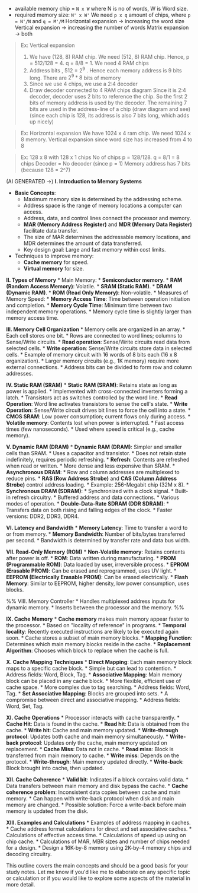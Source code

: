 - available memory chip = `N x W` where N is no of words, W is Word size.
- required memory size: `N' x W'`
We need `p x q` amount of chips, where `p = N'/N` and `q = M'/M`
Horizontal expansion -> increasing the word size
Vertical expansion -> increasing the number of words
Matrix expansion -> both
> Ex: Vertical expansion
> 1. We have (128, 8) RAM chip. We need (512, 8) RAM chip.
> Hence, p = 512/128 = 4. q = 8/8 = 1. We need 4 RAM chips
> 2. Address bits , 512 = $2^9$ . Hence each memory address is 9 bits long. There are $2^9 * 8$ bits of memory
>  3. Since we use 4 chips, we use a 2:4 decoder
>  4. Draw decoder connected to 4 RAM chips diagram
>  Since it is 2:4 decoder, decoder uses 2 bits to reference the chip. So the first 2 bits of memory address is used by the decoder. The remaining 7 bits are used in the address-line of a chip (draw diagram and see) (since each chip is 128, its address is also 7 bits long, which adds up nicely)

> Ex: Horizontal expansion
> We have 1024 x 4 ram chip. We need 1024 x 8 memory. 
> Vertical expansion since word size has increased from 4 to 8

> Ex: 128 x 8 with 128 x 1 chips
> No of chips p = 128/128. q = 8/1 = 8 chips
> Decoder = No decoder (since p = 1)
> Memory address has 7 bits (because 128 = 2^7)

(AI GENERATED ->)
**I. Introduction to Memory Systems**

- **Basic Concepts**:
    - Maximum memory size is determined by the addressing scheme.
    - Address space is the range of memory locations a computer can access.
    - Address, data, and control lines connect the processor and memory.
    - **MAR (Memory Address Register)** and **MDR (Memory Data Register)** facilitate data transfer.
    - The size of MAR determines the addressable memory locations, and MDR determines the amount of data transferred.
    - Key design goal: Large and fast memory within cost limits.
- Techniques to improve memory:
    - **Cache memory** for speed.
    - **Virtual memory** for size.

**II. Types of Memory** * Main Memory: * **Semiconductor memory**. * **RAM (Random Access Memory)**: Volatile. * **SRAM (Static RAM)**. * **DRAM (Dynamic RAM)**. * **ROM (Read Only Memory)**: Non-volatile. * Measures of Memory Speed: * **Memory Access Time**: Time between operation initiation and completion. * **Memory Cycle Time**: Minimum time between two independent memory operations. * Memory cycle time is slightly larger than memory access time.

**III. Memory Cell Organization** * Memory cells are organized in an array. * Each cell stores one bit. * Rows are connected to word lines; columns to Sense/Write circuits. * **Read operation**: Sense/Write circuits read data from selected cells. * **Write operation**: Sense/Write circuits store data in selected cells. * Example of memory circuit with 16 words of 8 bits each (16 x 8 organization). * Larger memory circuits (e.g., 1K memory) require more external connections. * Address bits can be divided to form row and column addresses.

**IV. Static RAM (SRAM)** * **Static RAM (SRAM)**: Retains state as long as power is applied. * Implemented with cross-connected inverters forming a latch. * Transistors act as switches controlled by the word line. * **Read Operation**: Word line activates transistors to sense the cell's state. * **Write Operation**: Sense/Write circuit drives bit lines to force the cell into a state. * **CMOS SRAM**: Low power consumption; current flows only during access. * **Volatile memory**: Contents lost when power is interrupted. * Fast access times (few nanoseconds). * Used where speed is critical (e.g., cache memory).

**V. Dynamic RAM (DRAM)** * **Dynamic RAM (DRAM)**: Simpler and smaller cells than SRAM. * Uses a capacitor and transistor. * Does not retain state indefinitely, requires periodic refreshing. * **Refresh**: Contents are refreshed when read or written. * More dense and less expensive than SRAM. * **Asynchronous DRAM**: * Row and column addresses are multiplexed to reduce pins. * **RAS (Row Address Strobe)** and **CAS (Column Address Strobe)** control address loading. * Example: 256-Megabit chip (32M x 8). * **Synchronous DRAM (SDRAM)**: * Synchronized with a clock signal. * Built-in refresh circuitry. * Buffered address and data connections. * Various modes of operation. * **Double-Data-Rate SDRAM (DDR SDRAM)**: * Transfers data on both rising and falling edges of the clock. * Faster versions: DDR2, DDR3, DDR4.

**VI. Latency and Bandwidth** * **Memory Latency**: Time to transfer a word to or from memory. * **Memory Bandwidth**: Number of bits/bytes transferred per second. * Bandwidth is determined by transfer rate and data bus width.

**VII. Read-Only Memory (ROM)** * **Non-Volatile memory**: Retains contents after power is off. * **ROM**: Data written during manufacturing. * **PROM (Programmable ROM)**: Data loaded by user, irreversible process. * **EPROM (Erasable PROM)**: Can be erased and reprogrammed, uses UV light. * **EEPROM (Electrically Erasable PROM)**: Can be erased electrically. * **Flash Memory**: Similar to EEPROM, higher density, low power consumption, uses blocks.

%% VIII. Memory Controller * Handles multiplexed address inputs for dynamic memory. * Inserts between the processor and the memory. %%

**IX. Cache Memory** * **Cache memory** makes main memory appear faster to the processor. * Based on "locality of reference" in programs. * **Temporal locality**: Recently executed instructions are likely to be executed again soon. * Cache stores a subset of main memory blocks. * **Mapping Function**: Determines which main memory blocks reside in the cache. * **Replacement Algorithm**: Chooses which block to replace when the cache is full.

**X. Cache Mapping Techniques** * **Direct Mapping**: Each main memory block maps to a specific cache block. * Simple but can lead to contention. * Address fields: Word, Block, Tag. * **Associative Mapping**: Main memory block can be placed in any cache block. * More flexible, efficient use of cache space. * More complex due to tag searching. * Address fields: Word, Tag. * **Set Associative Mapping**: Blocks are grouped into sets. * A compromise between direct and associative mapping. * Address fields: Word, Set, Tag.

**XI. Cache Operations** * Processor interacts with cache transparently. * **Cache Hit**: Data is found in the cache. * **Read hit**: Data is obtained from the cache. * **Write hit**: Cache and main memory updated. * **Write-through protocol**: Updates both cache and main memory simultaneously. * **Write-back protocol**: Updates only the cache, main memory updated on replacement. * **Cache Miss**: Data not in cache. * **Read miss**: Block is transferred from main memory to cache. * **Write miss**: Depends on the protocol. * **Write-through**: Main memory updated directly. * **Write-back**: Block brought into cache, then updated.

**XII. Cache Coherence** * **Valid bit**: Indicates if a block contains valid data. * Data transfers between main memory and disk bypass the cache. * **Cache coherence problem**: Inconsistent data copies between cache and main memory. * Can happen with write-back protocol when disk and main memory are changed. * Possible solution: Force a write-back before main memory is updated from the disk.

**XIII. Examples and Calculations** * Examples of address mapping in caches. * Cache address format calculations for direct and set associative caches. * Calculations of effective access time. * Calculations of speed up using on chip cache. * Calculations of MAR, MBR sizes and number of chips needed for a design. * Design a 16K-by-8 memory using 2K-by-4 memory chips and decoding circuitry.

This outline covers the main concepts and should be a good basis for your study notes. Let me know if you'd like me to elaborate on any specific topic or calculation or if you would like to explore some aspects of the material in more detail.